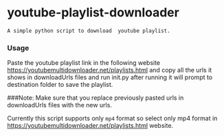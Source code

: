 # youtube-playlist-downloader
	A simple python script to download  youtube playlist.

### Usage
Paste the youtube playlist link in the following website https://youtubemultidownloader.net/playlists.html and copy all the urls it shows in downloadUrls files and run init.py after running it will prompt to destination folder to save the playlist.

###Note: 
Make sure that you replace previously pasted urls in downloadUrls files with the new urls.

Currently this script supports only `mp4` format so select only mp4 format in https://youtubemultidownloader.net/playlists.html website.


